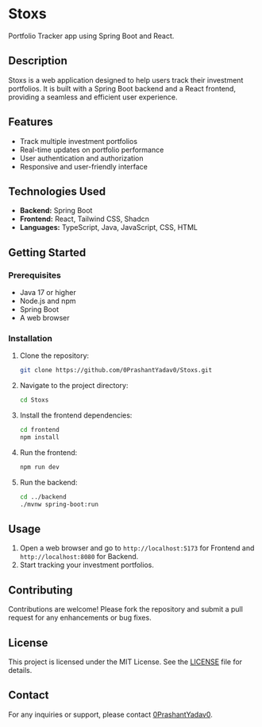 # Stoxs

Portfolio Tracker app using Spring Boot and React.

## Description

Stoxs is a web application designed to help users track their investment portfolios. It is built with a Spring Boot backend and a React frontend, providing a seamless and efficient user experience.

## Features

- Track multiple investment portfolios
- Real-time updates on portfolio performance
- User authentication and authorization
- Responsive and user-friendly interface

## Technologies Used

- **Backend:** Spring Boot
- **Frontend:** React, Tailwind CSS, Shadcn
- **Languages:** TypeScript, Java, JavaScript, CSS, HTML

## Getting Started

### Prerequisites

- Java 17 or higher
- Node.js and npm
- Spring Boot
- A web browser

### Installation

1. Clone the repository:
   ```sh
   git clone https://github.com/0PrashantYadav0/Stoxs.git
   ```
2. Navigate to the project directory:
   ```sh
   cd Stoxs
   ```
3. Install the frontend dependencies:
   ```sh
   cd frontend
   npm install
   ```
4. Run the frontend:
   ```sh
   npm run dev
   ```
5. Run the backend:
   ```sh
   cd ../backend
   ./mvnw spring-boot:run
   ```

## Usage

1. Open a web browser and go to `http://localhost:5173` for Frontend and `http://localhost:8080` for Backend.
2. Start tracking your investment portfolios.

## Contributing

Contributions are welcome! Please fork the repository and submit a pull request for any enhancements or bug fixes.

## License

This project is licensed under the MIT License. See the [LICENSE](LICENSE) file for details.

## Contact

For any inquiries or support, please contact [0PrashantYadav0](https://github.com/0PrashantYadav0).
